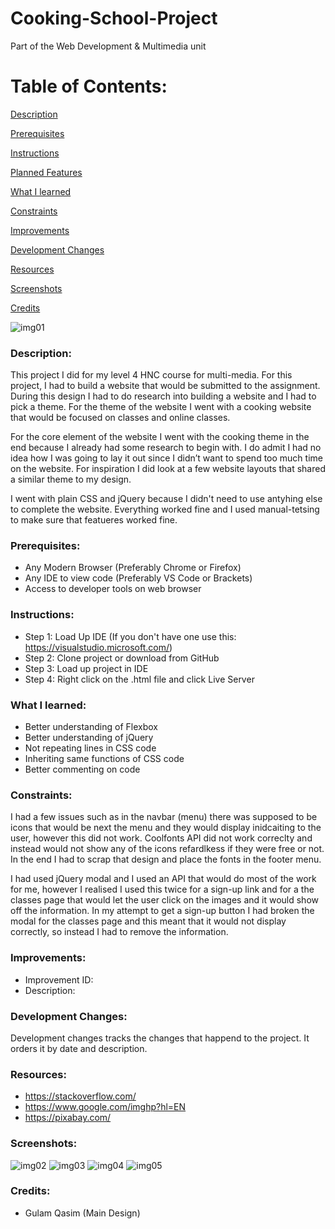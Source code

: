 # Cooking-School-Project
Part of the Web Development &amp; Multimedia unit

# Table of Contents:

[Description](#Description)  
<a name="Description"/>

[Prerequisites](#Prerequisites)  
<a name="Prerequisites"/>

[Instructions](#Instructions)  
<a name="Instructions"/>

[Planned Features](#Planned_Features)  
<a name="Planned_Features"/>

[What I learned](#What_I_Learned)  
<a name="What_I_Learned"/>

[Constraints](#Constraints)  
<a name="Constraints"/>

[Improvements](#Improvements)  
<a name="Improvements"/>

[Development Changes](#Development_Changes)  
<a name="Development_Changes"/>

[Resources](#Resources)  
<a name="Resources"/>

[Screenshots](#Screenshots)
<a name="Screenshots"/>

[Credits](#Credits)  
<a name="Credits"/>

![img01](https://user-images.githubusercontent.com/45819118/95360059-c9f6bb80-08c2-11eb-9d3e-40b3672b8868.PNG)

### Description: 

This project I did for my level 4 HNC course for multi-media. For this project, I had to build a website that would be submitted to the assignment. During this design I had to do research into building a website and I had to pick a theme. For the theme of the website I went with a cooking website that would be focused on classes and online classes. 

For the core element of the website I went with the cooking theme in the end because I already had some research to begin with. I do admit I had no idea how I was going to lay it out since I didn’t want to spend too much time on the website. For inspiration I did look at a few website layouts that shared a similar theme to my design.

I went with plain CSS and jQuery because I didn't need to use antyhing else to complete the website. Everything worked fine and I used manual-tetsing to make sure that featueres worked fine.

### Prerequisites:
- Any Modern Browser (Preferably Chrome or Firefox)
- Any IDE to view code (Preferably VS Code or Brackets)
- Access to developer tools on web browser

### Instructions:
- Step 1: Load Up IDE (If you don't have one use this: https://visualstudio.microsoft.com/)
- Step 2: Clone project or download from GitHub
- Step 3: Load up project in IDE
- Step 4: Right click on the .html file and click Live Server

### What I learned:
- Better understanding of Flexbox
- Better understanding of jQuery
- Not repeating lines in CSS code
- Inheriting same functions of CSS code
- Better commenting on code

### Constraints:
I had a few issues such as in the navbar (menu) there was supposed to be icons that would be next the menu and they would display inidcaiting to the user, however this did not work. Coolfonts API did not work correclty and instead would not show any of the icons refardlkess if they were free or not. In the end I had to scrap that design and place the fonts in the footer menu. 

I had used jQuery modal and I used an API that would do most of the work for me, however I realised I used this twice for a sign-up link and for a the classes page that would let the user click on the images and it would show off the information. In my attempt to get a sign-up button I had broken the modal for the classes page and this meant that it would not display correctly, so instead I had to remove the information.

### Improvements:
- Improvement ID:
- Description: 

### Development Changes:
Development changes tracks the changes that happend to the project. It orders it by date and description.

### Resources:
- https://stackoverflow.com/
- https://www.google.com/imghp?hl=EN
- https://pixabay.com/

### Screenshots:
![img02](https://user-images.githubusercontent.com/45819118/95360064-cbc07f00-08c2-11eb-9a43-3d140007678e.PNG)
![img03](https://user-images.githubusercontent.com/45819118/95360065-cbc07f00-08c2-11eb-8e12-d81a678a71ee.PNG)
![img04](https://user-images.githubusercontent.com/45819118/95360066-cbc07f00-08c2-11eb-87b8-bb1e7e8384cd.PNG)
![img05](https://user-images.githubusercontent.com/45819118/95360068-ccf1ac00-08c2-11eb-9257-71b5025bcf85.PNG)


### Credits:
- Gulam Qasim (Main Design)
